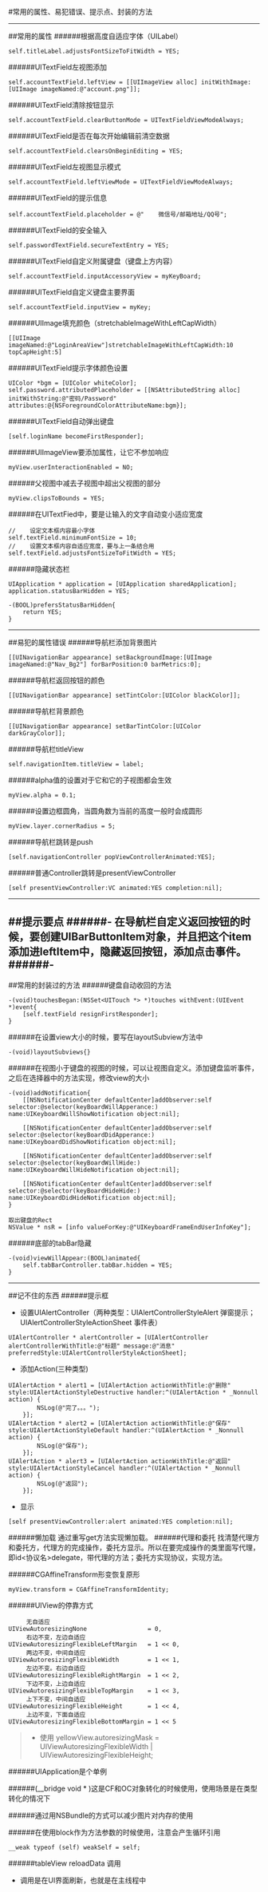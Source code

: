 #常用的属性、易犯错误、提示点、封装的方法

---

##常用的属性
######根据高度自适应字体（UILabel）
```
self.titleLabel.adjustsFontSizeToFitWidth = YES;
```
######UITextField左视图添加
```
self.accountTextField.leftView = [[UIImageView alloc] initWithImage:[UIImage imageNamed:@"account.png"]];
```
######UITextField清除按钮显示
```
self.accountTextField.clearButtonMode = UITextFieldViewModeAlways;
```
######UITextField是否在每次开始编辑前清空数据
```
self.accountTextField.clearsOnBeginEditing = YES;
```
######UITextField左视图显示模式
```
self.accountTextField.leftViewMode = UITextFieldViewModeAlways;
```
######UITextField的提示信息
```
self.accountTextField.placeholder = @"    微信号/邮箱地址/QQ号";
```
######UITextField的安全输入
```
self.passwordTextField.secureTextEntry = YES;
```
######UITextField自定义附属键盘（键盘上方内容）
```
self.accountTextField.inputAccessoryView = myKeyBoard;
```
######UITextField自定义键盘主要界面
```
self.accountTextField.inputView = myKey;
```
######UIImage填充颜色（stretchableImageWithLeftCapWidth）
```
[[UIImage imageNamed:@"LoginAreaView"]stretchableImageWithLeftCapWidth:10 topCapHeight:5]
```
######UITextField提示字体颜色设置
```
UIColor *bgm = [UIColor whiteColor];
self.password.attributedPlaceholder = [[NSAttributedString alloc] initWithString:@"密码/Password" attributes:@{NSForegroundColorAttributeName:bgm}];
```
######UITextField自动弹出键盘
```
[self.loginName becomeFirstResponder];
```
######UIImageView要添加属性，让它不参加响应
```
myView.userInteractionEnabled = NO;
```
######父视图中减去子视图中超出父视图的部分
```
myView.clipsToBounds = YES;
```
######在UITextFied中，要是让输入的文字自动变小适应宽度
```
//    设定文本框内容最小字体
self.textField.minimumFontSize = 10;
//    设置文本框内容自适应宽度，要与上一条结合用
self.textField.adjustsFontSizeToFitWidth = YES;
```
######隐藏状态栏
```
UIApplication * application = [UIApplication sharedApplication];
application.statusBarHidden = YES;
```
```
-(BOOL)prefersStatusBarHidden{
    return YES;
}
```
---

##易犯的属性错误
######导航栏添加背景图片
```
[[UINavigationBar appearance] setBackgroundImage:[UIImage imageNamed:@"Nav_Bg2"] forBarPosition:0 barMetrics:0];
```
######导航栏返回按钮的颜色
```
[[UINavigationBar appearance] setTintColor:[UIColor blackColor]];
```
######导航栏背景颜色
```
[[UINavigationBar appearance] setBarTintColor:[UIColor darkGrayColor]];
```
######导航栏titleView
```
self.navigationItem.titleView = label;
```
######alpha值的设置对于它和它的子视图都会生效
```
myView.alpha = 0.1;
```
######设置边框圆角，当圆角数为当前的高度一般时会成圆形
```
myView.layer.cornerRadius = 5;
```
######导航栏跳转是push
```
[self.navigationController popViewControllerAnimated:YES];
```
######普通Controller跳转是presentViewController
```
[self presentViewController:VC animated:YES completion:nil];
```
---

##提示要点
######- 在导航栏自定义返回按钮的时候，要创建UIBarButtonItem对象，并且把这个item添加进leftItem中，隐藏返回按钮，添加点击事件。
######- 
---

##常用的封装过的方法
######键盘自动收回的方法
```
-(void)touchesBegan:(NSSet<UITouch *> *)touches withEvent:(UIEvent *)event{
    [self.textField resignFirstResponder];
}
```

######在设置view大小的时候，要写在layoutSubview方法中
```
-(void)layoutSubviews{}
```
######在视图小于键盘的视图的时候，可以让视图自定义。添加键盘监听事件，之后在选择器中的方法实现，修改view的大小
```
-(void)addNotification{
    [[NSNotificationCenter defaultCenter]addObserver:self selector:@selector(keyBoardWillApperance:) name:UIKeyboardWillShowNotification object:nil];
    
    [[NSNotificationCenter defaultCenter]addObserver:self selector:@selector(keyBoardDidApperance:) name:UIKeyboardDidShowNotification object:nil];
    
    [[NSNotificationCenter defaultCenter]addObserver:self selector:@selector(keyBoardWillHide:) name:UIKeyboardWillHideNotification object:nil];
    
    [[NSNotificationCenter defaultCenter]addObserver:self selector:@selector(keyBoardHideHide:) name:UIKeyboardDidHideNotification object:nil];
}
```
```
取出键盘的Rect
NSValue * nsR = [info valueForKey:@"UIKeyboardFrameEndUserInfoKey"];
```
######底部的tabBar隐藏
```
-(void)viewWillAppear:(BOOL)animated{
    self.tabBarController.tabBar.hidden = YES;
}
```
---

##记不住的东西
######提示框
- 设置UIAlertController（两种类型：UIAlertControllerStyleAlert 弹窗提示；UIAlertControllerStyleActionSheet 事件表）

```
UIAlertController * alertController = [UIAlertController alertControllerWithTitle:@"标题" message:@"消息" preferredStyle:UIAlertControllerStyleActionSheet];
```

- 添加Action(三种类型)
```
UIAlertAction * alert1 = [UIAlertAction actionWithTitle:@"删除" style:UIAlertActionStyleDestructive handler:^(UIAlertAction * _Nonnull action) {
        NSLog(@"完了。。。");
    }];
UIAlertAction * alert2 = [UIAlertAction actionWithTitle:@"保存" style:UIAlertActionStyleDefault handler:^(UIAlertAction * _Nonnull action) {
        NSLog(@"保存");
    }];
UIAlertAction * alert3 = [UIAlertAction actionWithTitle:@"返回" style:UIAlertActionStyleCancel handler:^(UIAlertAction * _Nonnull action) {
        NSLog(@"返回");
    }];
```
- 显示
```
[self presentViewController:alert animated:YES completion:nil];
```

######懒加载
        通过重写get方法实现懒加载。
######代理和委托
    找清楚代理方和委托方，代理方的完成操作，委托方显示。所以在要完成操作的类里面写代理，即id<协议名>delegate，带代理的方法；委托方实现协议，实现方法。

######CGAffineTransform形变恢复原形
```
myView.transform = CGAffineTransformIdentity;
```
######UIView的停靠方式
```
     无自适应
UIViewAutoresizingNone                 = 0,
     右边不变，左边自适应
UIViewAutoresizingFlexibleLeftMargin   = 1 << 0,
     两边不变，中间自适应
UIViewAutoresizingFlexibleWidth        = 1 << 1,
     左边不变。右边自适应
UIViewAutoresizingFlexibleRightMargin  = 1 << 2,
     下边不变，上边自适应
UIViewAutoresizingFlexibleTopMargin    = 1 << 3,
     上下不变，中间自适应
UIViewAutoresizingFlexibleHeight       = 1 << 4,
     上边不变，下面自适应
UIViewAutoresizingFlexibleBottomMargin = 1 << 5
```
>- 使用
      yellowView.autoresizingMask = UIViewAutoresizingFlexibleWidth | UIViewAutoresizingFlexibleHeight;

######UIApplication是个单例

######(__bridge void * )这是CF和OC对象转化的时候使用，使用场景是在类型转化的情况下


######通过用NSBundle的方式可以减少图片对内存的使用

######在使用block作为方法参数的时候使用，注意会产生循环引用
```
__weak typeof (self) weakSelf = self;
```

######tableView reloadData 调用
- 调用是在UI界面刷新，也就是在主线程中